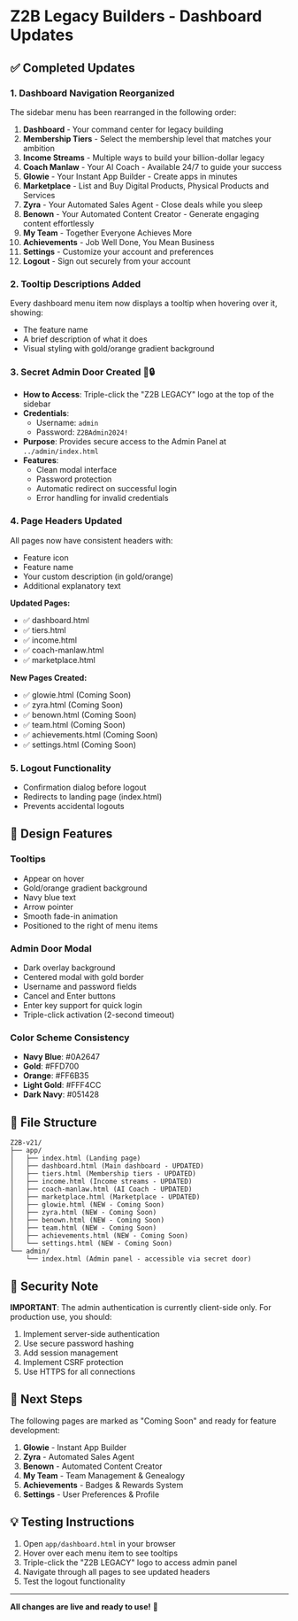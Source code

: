 # Z2B Legacy Builders - Dashboard Updates

## ✅ Completed Updates

### 1. **Dashboard Navigation Reorganized**
The sidebar menu has been rearranged in the following order:

1. **Dashboard** - Your command center for legacy building
2. **Membership Tiers** - Select the membership level that matches your ambition
3. **Income Streams** - Multiple ways to build your billion-dollar legacy
4. **Coach Manlaw** - Your AI Coach - Available 24/7 to guide your success
5. **Glowie** - Your Instant App Builder - Create apps in minutes
6. **Marketplace** - List and Buy Digital Products, Physical Products and Services
7. **Zyra** - Your Automated Sales Agent - Close deals while you sleep
8. **Benown** - Your Automated Content Creator - Generate engaging content effortlessly
9. **My Team** - Together Everyone Achieves More
10. **Achievements** - Job Well Done, You Mean Business
11. **Settings** - Customize your account and preferences
12. **Logout** - Sign out securely from your account

### 2. **Tooltip Descriptions Added**
Every dashboard menu item now displays a tooltip when hovering over it, showing:
- The feature name
- A brief description of what it does
- Visual styling with gold/orange gradient background

### 3. **Secret Admin Door Created** 🚪🔒
- **How to Access**: Triple-click the "Z2B LEGACY" logo at the top of the sidebar
- **Credentials**:
  - Username: `admin`
  - Password: `Z2BAdmin2024!`
- **Purpose**: Provides secure access to the Admin Panel at `../admin/index.html`
- **Features**:
  - Clean modal interface
  - Password protection
  - Automatic redirect on successful login
  - Error handling for invalid credentials

### 4. **Page Headers Updated**
All pages now have consistent headers with:
- Feature icon
- Feature name
- Your custom description (in gold/orange)
- Additional explanatory text

**Updated Pages:**
- ✅ dashboard.html
- ✅ tiers.html
- ✅ income.html
- ✅ coach-manlaw.html
- ✅ marketplace.html

**New Pages Created:**
- ✅ glowie.html (Coming Soon)
- ✅ zyra.html (Coming Soon)
- ✅ benown.html (Coming Soon)
- ✅ team.html (Coming Soon)
- ✅ achievements.html (Coming Soon)
- ✅ settings.html (Coming Soon)

### 5. **Logout Functionality**
- Confirmation dialog before logout
- Redirects to landing page (index.html)
- Prevents accidental logouts

## 🎨 Design Features

### Tooltips
- Appear on hover
- Gold/orange gradient background
- Navy blue text
- Arrow pointer
- Smooth fade-in animation
- Positioned to the right of menu items

### Admin Door Modal
- Dark overlay background
- Centered modal with gold border
- Username and password fields
- Cancel and Enter buttons
- Enter key support for quick login
- Triple-click activation (2-second timeout)

### Color Scheme Consistency
- **Navy Blue**: #0A2647
- **Gold**: #FFD700
- **Orange**: #FF6B35
- **Light Gold**: #FFF4CC
- **Dark Navy**: #051428

## 📁 File Structure

```
Z2B-v21/
├── app/
│   ├── index.html (Landing page)
│   ├── dashboard.html (Main dashboard - UPDATED)
│   ├── tiers.html (Membership tiers - UPDATED)
│   ├── income.html (Income streams - UPDATED)
│   ├── coach-manlaw.html (AI Coach - UPDATED)
│   ├── marketplace.html (Marketplace - UPDATED)
│   ├── glowie.html (NEW - Coming Soon)
│   ├── zyra.html (NEW - Coming Soon)
│   ├── benown.html (NEW - Coming Soon)
│   ├── team.html (NEW - Coming Soon)
│   ├── achievements.html (NEW - Coming Soon)
│   └── settings.html (NEW - Coming Soon)
└── admin/
    └── index.html (Admin panel - accessible via secret door)
```

## 🔐 Security Note

**IMPORTANT**: The admin authentication is currently client-side only. For production use, you should:
1. Implement server-side authentication
2. Use secure password hashing
3. Add session management
4. Implement CSRF protection
5. Use HTTPS for all connections

## 🚀 Next Steps

The following pages are marked as "Coming Soon" and ready for feature development:
1. **Glowie** - Instant App Builder
2. **Zyra** - Automated Sales Agent
3. **Benown** - Automated Content Creator
4. **My Team** - Team Management & Genealogy
5. **Achievements** - Badges & Rewards System
6. **Settings** - User Preferences & Profile

## 💡 Testing Instructions

1. Open `app/dashboard.html` in your browser
2. Hover over each menu item to see tooltips
3. Triple-click the "Z2B LEGACY" logo to access admin panel
4. Navigate through all pages to see updated headers
5. Test the logout functionality

---

**All changes are live and ready to use!** 🎉
